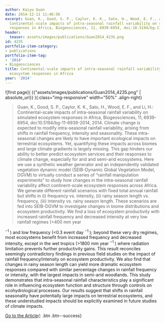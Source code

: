 ```yaml
---
author: Kaiyu Guan
date: 2014-12-11 11:46:56
excerpt: Guan, K., Good, S. P., Caylor, K. K., Sato, H., Wood, E. F., and Li, H. (2014)
  Continental-scale impacts of intra-seasonal rainfall variability on simulated ecosystem
  responses in Africa, Biogeosciences, 11, 6939-6954, doi:10.5194/bg-11-6939-2014.
header:
  teaser: assets/images/publications/Guan2014_4235.png
id: 4235
portfolio-item-category:
- publications
portfolio-item-tag:
- '2014'
- Biogeosciences
title: Continental-scale impacts of intra-seasonal rainfall variability on simulated
  ecosystem responses in Africa
year: '2014'
---
```


![first page]( {{"assets/images/publications/Guan2014_4235.png" | absolute_url}} ){:class="img-responsive" width="50%" .align-right}


> Guan, K., Good, S. P., Caylor, K. K., Sato, H., Wood, E. F., and Li, H.: Continental-scale impacts of intra-seasonal rainfall variability on simulated ecosystem responses in Africa, Biogeosciences, 11, 6939-6954, doi:10.5194/bg-11-6939-2014, 2014.
Climate change is expected to modify intra-seasonal rainfall variability, arising from shifts in rainfall frequency, intensity and seasonality. These intra-seasonal changes are likely to have important ecological impacts on terrestrial ecosystems. Yet, quantifying these impacts across biomes and large climate gradients is largely missing. This gap hinders our ability to better predict ecosystem services and their responses to climate change, especially for arid and semi-arid ecosystems. Here we use a synthetic weather generator and an independently validated vegetation dynamic model (SEIB-Dynamic Global Vegetation Model, DGVM) to virtually conduct a series of “rainfall manipulation experiments” to study how changes in the intra-seasonal rainfall variability affect continent-scale ecosystem responses across Africa. We generate different rainfall scenarios with fixed total annual rainfall but shifts in (i) frequency vs. intensity, (ii) rainy season length vs. frequency, (iii) intensity vs. rainy season length. These scenarios are fed into SEIB-DGVM to investigate changes in biome distributions and ecosystem productivity. We find a loss of ecosystem productivity with increased rainfall frequency and decreased intensity at very low rainfall regimes (<400 mm year
<sup>
 −1
</sup>
) and low frequency (<0.3 event day
<sup>
 −1
</sup>
); beyond these very dry regimes, most ecosystems benefit from increased frequency and decreased intensity, except in the wet tropics (>1800 mm year
<sup>
 −1
</sup>
) where radiation limitation prevents further productivity gains. This result reconciles seemingly contradictory findings in previous field studies on the impact of rainfall frequency/intensity on ecosystem productivity. We also find that changes in rainy season length can yield more dramatic ecosystem responses compared with similar percentage changes in rainfall frequency or intensity, with the largest impacts in semi-arid woodlands. This study demonstrates that intra-seasonal rainfall characteristics play a significant role in influencing ecosystem function and structure through controls on ecohydrological processes. Our results suggest that shifts in rainfall seasonality have potentially large impacts on terrestrial ecosystems, and these understudied impacts should be explicitly examined in future studies of climate impacts.


[Go to the Article](http://www.biogeosciences.net/11/6939/2014/bg-11-6939-2014.html){: .btn .btn--success}
